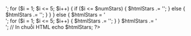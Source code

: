 <?php
                                        $averageRate = $product["rates"]["average_rate"];

                                        if ($averageRate != null) {
                                            // Chuyển đổi giá trị trung bình thành số sao
                                            $numStars = round($averageRate);

                                            // Tạo chuỗi HTML dựa trên số sao
                                            $htmlStars = '<div class="rating">';
                                            for ($i = 1; $i <= 5; $i++) {
                                                if ($i <= $numStars) {
                                                    $htmlStars .= '<i class="fa fa-star"></i>';
                                                } else {
                                                    $htmlStars .= '<i class="fa fa-star-o"></i>';
                                                }
                                            }
                                        } else {
                                            $htmlStars = '<div class="rating">';
                                            for ($i = 1; $i <= 5; $i++) {
                                                $htmlStars .= '<i class="fa fa-star-o"></i>';
                                            }
                                        }

                                        $htmlStars .= '</div>';
                                        // In chuỗi HTML
                                        echo $htmlStars;
                                        ?>
